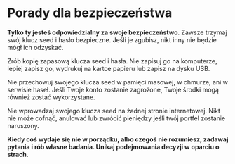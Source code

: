 # Porady dla bezpieczeństwa

**Tylko ty jesteś odpowiedzialny za swoje bezpieczeństwo**.
Zawsze trzymaj swój klucz seed i hasło bezpieczne. Jeśli je zgubisz, nikt inny nie będzie mógł ich odzyskać.

Zrób kopię zapasową klucza seed i hasła. Nie zapisuj go na komputerze, lepiej zapisz go, wydrukuj na kartce papieru lub zapisz na dysku USB.

Nie przechowuj swojego klucza seed w pamięci masowej, w chmurze, ani w serwisie haseł. Jeśli Twoje konto zostanie zagrożone, Twoje środki mogą również zostać wykorzystane.

Nie wprowadzaj swojego klucza seed na żadnej stronie internetowej. Nikt nie może cofnąć, anulować lub zwrócić pieniędzy jeśli twój portfel zostanie naruszony.

**Kiedy coś wydaje się nie w porządku, albo czegoś nie rozumiesz, zadawaj pytania
i rób własne badania. Unikaj podejmowania decyzji w oparciu o strach.**
